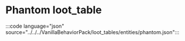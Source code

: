 # Phantom loot_table

:::code language="json" source="../../../VanillaBehaviorPack/loot_tables/entities/phantom.json":::